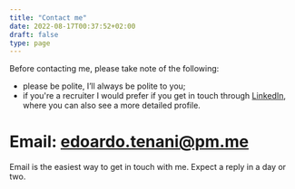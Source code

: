 ```yaml
---
title: "Contact me"
date: 2022-08-17T00:37:52+02:00
draft: false
type: page
---
```


Before contacting me, please take note of the following:

<!--- Before asking for help, please do your own research first. I’m willing to help where I can, but there is no point answering already answered questions. [Stack Overflow](https://stackoverflow.com/) is great.-->
- please be polite, I’ll always be polite to you;
- if you're a recruiter I would prefer if you get in touch through [LinkedIn](https://www.linkedin.com/in/edoardotenani/), where you can also see a more detailed profile.

# Email: edoardo.tenani@pm.me

Email is the easiest way to get in touch with me. Expect a reply in a day or two.